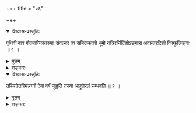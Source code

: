 +++
title = "०६"

+++

<details open><summary>विश्वास-प्रस्तुतिः</summary>

पृथिवी वाव गौतमाग्निस्तस्याः संवत्सर एव समिदाकाशो धूमो
रात्रिरर्चिर्दिशोऽङ्गारा अवान्तरदिशो
विस्फुलिङ्गाः ॥ १ ॥
</details>

<details><summary>मूलम्</summary>

पृथिवी वाव गौतमाग्निस्तस्याः संवत्सर एव समिदाकाशो धूमो
रात्रिरर्चिर्दिशोऽङ्गारा अवान्तरदिशो
विस्फुलिङ्गाः ॥ १ ॥
</details>

<details><summary>शङ्करः</summary>

पृथिवी वाव गौतमाग्निरित्यादि पूर्ववत् । तस्याः पृथिव्याख्यस्याग्नेः
संवत्सर एव समित् , संवत्सरेण हि कालेन समिद्धा पृथिवी
व्रीह्यादिनिष्पत्तये भवति । आकाशो धूमः, पृथिव्या
इवोत्थित आकाशो दृश्यते — यथा अग्नेर्धूमः । रात्रिरर्चिः,
पृथिव्या हि अप्रकाशात्मिकाया अनुरूपा रात्रिः,
तमोरूपत्वात् — अग्नेरिवानुरूपमर्चिः । दिशः
अङ्गाराः, उपशान्तत्वसामान्यात् । अवान्तरदिशः
विस्फुलिङ्गाः, क्षुद्रत्वसामान्यात् ॥
</details>

<details open><summary>विश्वास-प्रस्तुतिः</summary>

तस्मिन्नेतस्मिन्नग्नौ देवा वर्षं जुह्वति तस्या आहुतेरन्नं सम्भवति ॥ २ ॥
</details>

<details><summary>मूलम्</summary>

तस्मिन्नेतस्मिन्नग्नौ देवा वर्षं जुह्वति तस्या आहुतेरन्नं सम्भवति ॥ २ ॥
</details>

<details><summary>शङ्करः</summary>

तस्मिन्नित्यादि समानम् । तस्या आहुतेरन्नं व्रीहियवादि सम्भवति ॥

इति षष्ठखण्डभाष्यम् ॥
</details>

